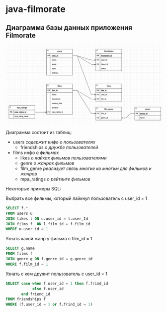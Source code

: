 # java-filmorate

## Диаграмма базы данных приложения Filmorate
![dm-diagram.jpg](main%2Fresources%2Fdb%2Fdm-diagram.jpg)

Диаграмма состоит из таблиц:
- users *содержит инфо о  пользователях*
  - friendships   *о дружбе пользователей*
- films инфо   *о фильмах*
  - likes  *о лайках фильмов пользователями*
  - genre  *о жанрах фильмов*
  - film_genre *реализует связь многие ко многим для фильмов и жанров*
  - mpa_ratings *о рейтинге фильмов*

Некоторые примеры SQL:

Выбрать все фильмы, который лайкнул пользователь с user_id = 1
```SQL
SELECT f.*
FROM users u 
JOIN likes l ON u.user_id = l.user_Id
JOIN films f  ON l.film_id = f.film_id
WHERE u.user_id = 1
```

Узнать какой жанр у фильма с film_id = 1
```SQL
SELECT g.name
FROM films f 
JOIN genre g ON f.genre_id = g.genre_id
WHERE f.film_id = 1
```

Узнать с кем дружит пользователь c user_id = 1
```SQL
SELECT case when f.user_id = 1 then f.frind_id
            else f.user_id
       end friend_id     
FROM friendships f 
WHERE (f.user_id = 1 or f.frind_id = 1)
```
